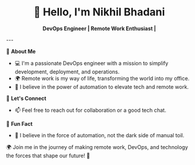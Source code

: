 <h1 align="center">👋 Hello, I'm Nikhil Bhadani</h1>
<p align="center">
  <b>DevOps Engineer | Remote Work Enthusiast | </b>
</p>
---

🌟 **About Me**

- 💻 I'm a passionate DevOps engineer with a mission to simplify development, deployment, and operations.
- 🌍 Remote work is my way of life, transforming the world into my office.
- 🚀 I believe in the power of automation to elevate tech and remote work.

🌟 **Let's Connect**

- 📫 Feel free to reach out for collaboration or a good tech chat.


🌟 **Fun Fact**

- 🌌 I believe in the force of automation, not the dark side of manual toil.

🌍 Join me in the journey of making remote work, DevOps, and technology the forces that shape our future! 🌟


<!---
nikhil-bhadani/nikhil-bhadani is a ✨ special ✨ repository because its `README.md` (this file) appears on your GitHub profile.
You can click the Preview link to take a look at your changes.
--->
